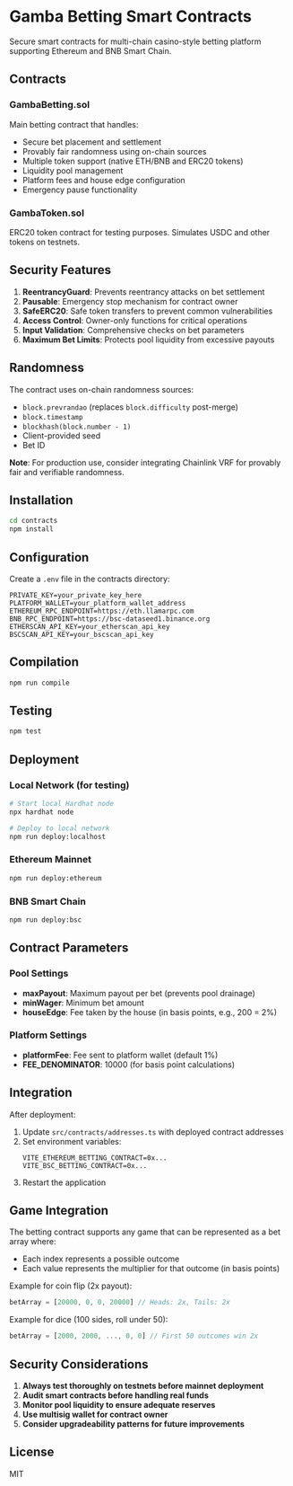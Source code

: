 # Gamba Betting Smart Contracts

Secure smart contracts for multi-chain casino-style betting platform supporting Ethereum and BNB Smart Chain.

## Contracts

### GambaBetting.sol
Main betting contract that handles:
- Secure bet placement and settlement
- Provably fair randomness using on-chain sources
- Multiple token support (native ETH/BNB and ERC20 tokens)
- Liquidity pool management
- Platform fees and house edge configuration
- Emergency pause functionality

### GambaToken.sol
ERC20 token contract for testing purposes. Simulates USDC and other tokens on testnets.

## Security Features

1. **ReentrancyGuard**: Prevents reentrancy attacks on bet settlement
2. **Pausable**: Emergency stop mechanism for contract owner
3. **SafeERC20**: Safe token transfers to prevent common vulnerabilities
4. **Access Control**: Owner-only functions for critical operations
5. **Input Validation**: Comprehensive checks on bet parameters
6. **Maximum Bet Limits**: Protects pool liquidity from excessive payouts

## Randomness

The contract uses on-chain randomness sources:
- `block.prevrandao` (replaces `block.difficulty` post-merge)
- `block.timestamp`
- `blockhash(block.number - 1)`
- Client-provided seed
- Bet ID

**Note**: For production use, consider integrating Chainlink VRF for provably fair and verifiable randomness.

## Installation

```bash
cd contracts
npm install
```

## Configuration

Create a `.env` file in the contracts directory:

```env
PRIVATE_KEY=your_private_key_here
PLATFORM_WALLET=your_platform_wallet_address
ETHEREUM_RPC_ENDPOINT=https://eth.llamarpc.com
BNB_RPC_ENDPOINT=https://bsc-dataseed1.binance.org
ETHERSCAN_API_KEY=your_etherscan_api_key
BSCSCAN_API_KEY=your_bscscan_api_key
```

## Compilation

```bash
npm run compile
```

## Testing

```bash
npm test
```

## Deployment

### Local Network (for testing)
```bash
# Start local Hardhat node
npx hardhat node

# Deploy to local network
npm run deploy:localhost
```

### Ethereum Mainnet
```bash
npm run deploy:ethereum
```

### BNB Smart Chain
```bash
npm run deploy:bsc
```

## Contract Parameters

### Pool Settings
- **maxPayout**: Maximum payout per bet (prevents pool drainage)
- **minWager**: Minimum bet amount
- **houseEdge**: Fee taken by the house (in basis points, e.g., 200 = 2%)

### Platform Settings
- **platformFee**: Fee sent to platform wallet (default 1%)
- **FEE_DENOMINATOR**: 10000 (for basis point calculations)

## Integration

After deployment:

1. Update `src/contracts/addresses.ts` with deployed contract addresses
2. Set environment variables:
   ```
   VITE_ETHEREUM_BETTING_CONTRACT=0x...
   VITE_BSC_BETTING_CONTRACT=0x...
   ```
3. Restart the application

## Game Integration

The betting contract supports any game that can be represented as a bet array where:
- Each index represents a possible outcome
- Each value represents the multiplier for that outcome (in basis points)

Example for coin flip (2x payout):
```javascript
betArray = [20000, 0, 0, 20000] // Heads: 2x, Tails: 2x
```

Example for dice (100 sides, roll under 50):
```javascript
betArray = [2000, 2000, ..., 0, 0] // First 50 outcomes win 2x
```

## Security Considerations

1. **Always test thoroughly on testnets before mainnet deployment**
2. **Audit smart contracts before handling real funds**
3. **Monitor pool liquidity to ensure adequate reserves**
4. **Use multisig wallet for contract owner**
5. **Consider upgradeability patterns for future improvements**

## License

MIT
